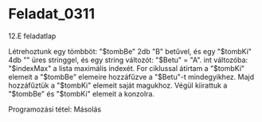 # Feladat_0311
12.E feladatlap

Létrehoztunk egy tömbböt: "$tombBe" 2db "B" betűvel, 
és egy  "$tombKi" 4db "" üres stringgel,
és egy string változót: "$Betu" = "A".
int változóba: "$indexMax" a lista maximális indexét.
For ciklussal átírtam a "$tombKi" elemeit a "$tombBe" elemeire hozzáfűzve a "$Betu"-t mindegyikhez.
Majd hozzáfűztük a "$tombKi" elemeit saját magukhoz.
Végül kiirattuk a "$tombBe" és "$tombKi" elemeit a konzolra.

Programozási tétel: Másolás